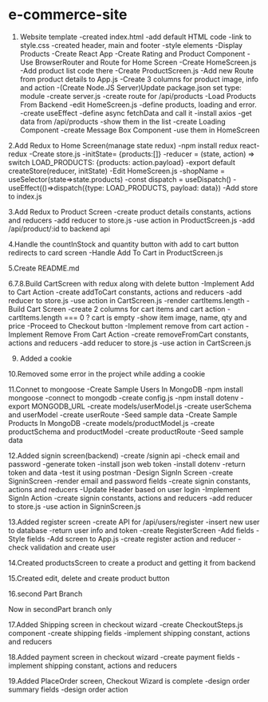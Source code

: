# e-commerce-site

1. Website template
  -created index.html
  -add default HTML code
  -link to style.css
  -created header, main and footer
  -style elements
  -Display Products
  -Create React App
  -Create Rating and Product Component
  -Use BrowserRouter and Route for Home Screen
  -Create HomeScreen.js
  -Add product list code there
  -Create ProductScreen.js
  -Add new Route from product details to App.js
  -Create 3 columns for product image, info and action
  -(Create Node.JS Server)Update package.json set type: module
  -create server.js
  -create route for /api/products
  -Load Products From Backend
  -edit HomeScreen.js
  -define products, loading and error.
  -create useEffect
  -define async fetchData and call it
  -install axios
  -get data from /api/products
  -show them in the list
  -create Loading Component
  -create Message Box Component
  -use them in HomeScreen
 
2.Add Redux to Home Screen(manage state redux)
  -npm install redux react-redux
  -Create store.js
  -initState= {products:[]}
  -reducer = (state, action) => switch LOAD_PRODUCTS: {products: action.payload}
  -export default createStore(reducer, initState)
  -Edit HomeScreen.js
  -shopName = useSelector(state=>state.products)
  -const dispatch = useDispatch()
  -useEffect(()=>dispatch({type: LOAD_PRODUCTS, payload: data})
  -Add store to index.js
  
 3.Add Redux to Product Screen
  -create product details constants, actions and reducers
  -add reducer to store.js
  -use action in ProductScreen.js
  -add /api/product/:id to backend api
  
4.Handle the countInStock and quantity button with add to cart button redirects to card screen
  -Handle Add To Cart in ProductScreen.js

5.Create README.md

6.7.8.Build CartScreen with redux along with delete button
  -Implement Add to Cart Action
  -create addToCart constants, actions and reducers
  -add reducer to store.js
  -use action in CartScreen.js
  -render cartItems.length
  -Build Cart Screen
  -create 2 columns for cart items and cart action
  -cartItems.length === 0 ? cart is empty
  -show item image, name, qty and price
  -Proceed to Checkout button
  -Implement remove from cart action
  -Implement Remove From Cart Action
  -create removeFromCart constants, actions and reducers
  -add reducer to store.js
  -use action in CartScreen.js

9. Added a cookie

10.Removed some error in the project while adding a cookie

11.Connet to mongoose
  -Create Sample Users In MongoDB
  -npm install mongoose
  -connect to mongodb
  -create config.js
  -npm install dotenv
  -export MONGODB_URL
  -create models/userModel.js
  -create userSchema and userModel
  -create userRoute
  -Seed sample data
  -Create Sample Products In MongoDB
  -create models/productModel.js
  -create productSchema and productModel
  -create productRoute
  -Seed sample data

12.Added signin screen(backend)
  -create /signin api
  -check email and password
  -generate token
  -install json web token
  -install dotenv
  -return token and data
  -test it using postman
  -Design SignIn Screen
  -create SigninScreen
  -render email and password fields
  -create signin constants, actions and reducers
  -Update Header based on user login
  -Implement SignIn Action
  -create signin constants, actions and reducers
  -add reducer to store.js
  -use action in SigninScreen.js

13.Added register screen
  -create API for /api/users/register
  -insert new user to database
  -return user info and token
  -create RegisterScreen
  -Add fields
  -Style fields
  -Add screen to App.js
  -create register action and reducer
  -check validation and create user

14.Created productsScreen to create a product and getting it from backend

15.Created edit, delete and create product button

16.second Part Branch

Now in secondPart branch only

17.Added Shipping screen in checkout wizard
  -create CheckoutSteps.js component
  -create shipping fields
  -implement shipping constant, actions and reducers

18.Added payment screen in checkout wizard
  -create payment fields
  -implement shipping constant, actions and reducers

19.Added PlaceOrder screen, Checkout Wizard is complete
  -design order summary fields
  -design order action








